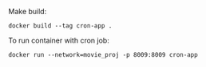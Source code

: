 Make build:

    docker build --tag cron-app .

To run container with cron job:

    docker run --network=movie_proj -p 8009:8009 cron-app